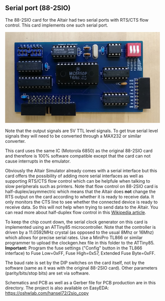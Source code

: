 ## Serial port (88-2SIO)

The 88-2SIO card for the Altair had two serial ports with RTS/CTS
flow control. This card implements one such serial port. 

![Serial card](serial.jpg)

Note that the output signals are 5V TTL level signals. To get true
serial level signals they will need to be converted through a MAX232
or similar converter.

This card uses the same IC (Motorola 6850) as the original 88-2SIO
card and therefore is 100% software compatible except that the card
can not cause interrupts in the emulator.

Obviously the Altair Simulator already comes with a serial interface
but this card offers the possibility of adding more serial interfaces
as well as supporting RTS/CTS flow control which can be helpfule when
talking to slow peripherals such as printers. Note that flow control
on 88-2SIO card is half-duplex/asymmectric which means that the Altair
does **not** change the RTS output on the card according to whether it is
ready to receive data. It only monitors the CTS line to see whether
the connected device is ready to receive data. So this will not help
when trying to send data to the Altair. You can read more about 
half-duplex flow control in this [Wikipedia article](https://en.wikipedia.org/wiki/RS-232#RTS,_CTS,_and_RTR).

To keep the chip count down, the serial clock generator on this card is 
implemented using an ATTiny85 microcontroller. Note that the controller is 
driven by a 11.0592MHz crystal (as opposed to the usual 8Mhz or 16Mhz)
which allows for precise serial rates. 
Use a MiniPro TL866 or similar programmer to upload the clockgen.hex 
file in this folder to the ATTiny85. **Important:** Program the fuse settings
("Config" button in the TL866 interface) to
Fuse Low=0xFF, Fuse High=0x57, Extended Fuse Byte=0xFF.

The baud rate is set by the DIP switches on the card itself,
not by the software (same as it was with the original 88-2SIO card).
Other parameters (parity/bits/stop bits) are set via software.

Schematics and PCB as well as a Gerber file for PCB production are in this directory. 
The project is also available on EasyEDA: https://oshwlab.com/hansel72/2sio_copy
